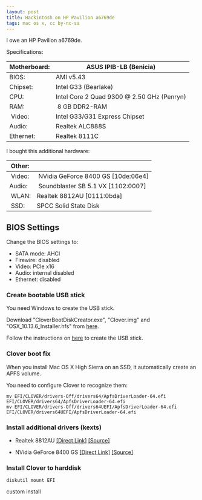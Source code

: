 ```yaml
---
layout: post
title: Hackintosh on HP Pavilion a6769de
tags: mac os x, cc by-nc-sa
---
```


I owe an HP Pavilion a6769de.

Specifications:

| Motherboard: | ASUS IPIB-LB (Benicia) |
| -- | -- |
| BIOS: | AMI v5.43 |
| Chipset: | Intel G33 (Bearlake) |
| CPU: | Intel Core 2 Quad 9300 @ 2.50 GHz (Penryn) |
| RAM: | 8 GB DDR2-RAM |
| Video: | Intel G33/G31 Express Chipset |
| Audio: | Realtek ALC888S |
| Ethernet: | Realtek 8111C |

I bought this additional hardware:

|Other:||
| -- | -- |
| Video: | NVidia GeForce 8400 GS [10de:06e4] |
| Audio: | Soundblaster SB 5.1 VX [1102:0007] |
| WLAN: | Realtek 8812AU [0111:0bda] |
| SSD: | SPCC Solid State Disk |

## BIOS Settings

Change the BIOS settings to:

- SATA mode: AHCI
- Firewire: disabled
- Video: PCIe x16
- Audio: internal disabled
- Ethernet: disabled

### Create bootable USB stick

You need Windows to create the USB stick.

Download "CloverBootDiskCreator.exe", "Clover.img" and "OSX_10.13.6_Installer.hfs" from [here](https://www.aioboot.com/en/clover-boot-disk/#Download).

Follow the instructions on [here](https://www.aioboot.com/en/clover-boot-disk/#Clover-Boot-Disk-Creator) to create the USB stick.

### Clover boot fix

When you install Mac OS X High Sierra on an SSD, it automatically create an APFS volume.

You need to configure Clover to recognize them:

```
mv EFI/CLOVER/drivers-Off/drivers64/ApfsDriverLoader-64.efi EFI/CLOVER/drivers64/ApfsDriverLoader-64.efi
mv EFI/CLOVER/drivers-Off/drivers64UEFI/ApfsDriverLoader-64.efi EFI/CLOVER/drivers64UEFI/ApfsDriverLoader-64.efi
```

### Install additional drivers (kexts)

- Realtek 8812AU [[Direct Link]](https://rehmann.co/blog/wp-content/uploads/2017/12/MacOS10.9_MacOS10.12_Driver.zip) [[Source]](https://rehmann.co/blog/amazonbasics-usb-wifi-adapter-driver/)

- NVidia GeForce 8400 GS [[Direct Link]](https://raw.githubusercontent.com/Benjamin-Dobell/nvidia-update/master/nvidia-update.sh) [[Source]](https://github.com/Benjamin-Dobell/nvidia-update)

### Install Clover to harddisk

```
diskutil mount EFI
```

custom install
